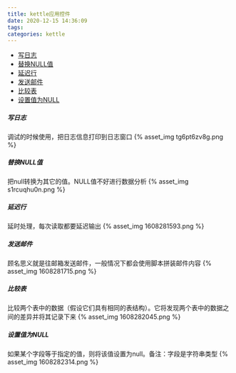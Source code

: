```yaml
---
title: kettle应用控件
date: 2020-12-15 14:36:09
tags:
categories: kettle
---
```


- [写日志](#写日志)
- [替换NULL值](#替换NULL值)
- [延迟行](#延迟行)
- [发送邮件](#发送邮件)
- [比较表](#比较表)
- [设置值为NULL](#设置值为NULL)

##### 写日志
调试的时候使用，把日志信息打印到日志窗口
{% asset_img tg6pt6zv8g.png %}

##### 替换NULL值
把null转换为其它的值。NULL值不好进行数据分析
{% asset_img s1rcuqhu0n.png %}

##### 延迟行
延时处理，每次读取都要延迟输出
{% asset_img 1608281593.png %}

##### 发送邮件
顾名思义就是往邮箱发送邮件，一般情况下都会使用脚本拼装邮件内容
{% asset_img 1608281715.png %}

##### 比较表
比较两个表中的数据（假设它们具有相同的表结构）。它将发现两个表中的数据之间的差异并将其记录下来
{% asset_img 1608282045.png %}

##### 设置值为NULL
如果某个字段等于指定的值，则将该值设置为null。备注：字段是字符串类型
{% asset_img 1608282314.png %}

